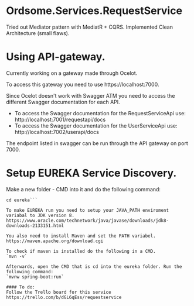 # Ordsome.Services.RequestService

Tried out Mediator pattern with MediatR + CQRS. Implemented Clean Architecture (small flaws).

# Using API-gateway.

Currently working on a gateway made through Ocelot.

To access this gateway you need to use https://localhost:7000.

Since Ocelot doesn't work with Swagger ATM you need to access the different Swagger documentation for each API.

- To access the Swagger documentation for the RequestServiceApi use: http://localhost:7001/requestapi/docs
- To access the Swagger documentation for the UserServiceApi use: http://localhost:7002/userapi/docs

The endpoint listed in swagger can be run through the API gateway on port 7000. 

# Setup EUREKA Service Discovery.

Make a new folder - CMD into it and do the following command:
```git clone https://github.com/spring-cloud-samples/eureka.git
cd eureka```

To make EUREKA run you need to setup your JAVA_PATH enviroment variabal to JDK version 8.
https://www.oracle.com/technetwork/java/javase/downloads/jdk8-downloads-2133151.html

You also need to install Maven and set the PATH variabel. 
https://maven.apache.org/download.cgi

To check if maven is installed do the following in a CMD.
`mvn -v`

Afterwards, open the CMD that is cd into the eureka folder. Run the following command:
`mvnw spring-boot:run`

#### To do: 
Follow the Trello board for this service
https://trello.com/b/dGL6qEss/requestservice
